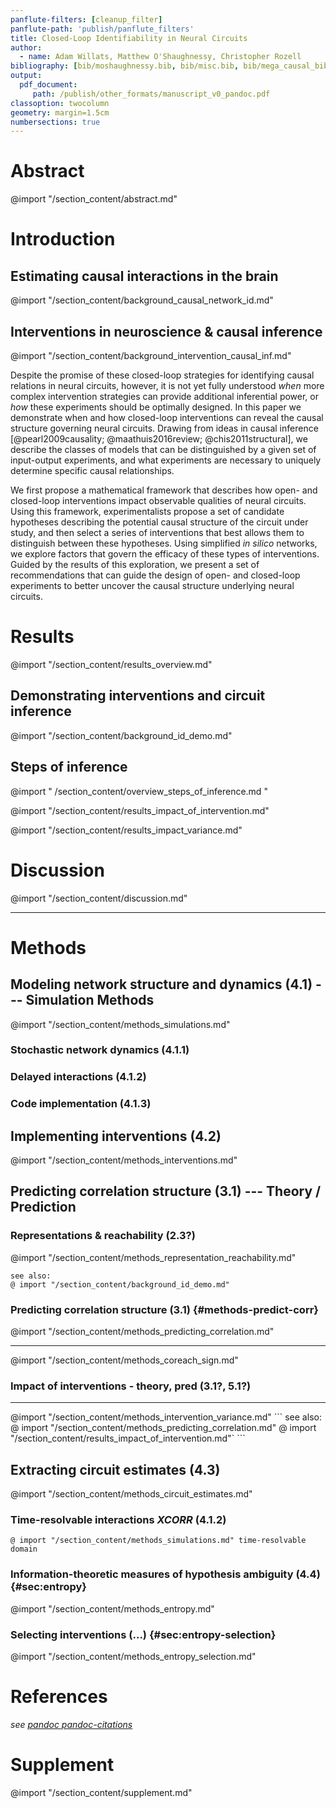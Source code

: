 ```yaml
---
panflute-filters: [cleanup_filter]
panflute-path: 'publish/panflute_filters'
title: Closed-Loop Identifiability in Neural Circuits
author:
  - name: Adam Willats, Matthew O'Shaughnessy, Christopher Rozell
bibliography: [bib/moshaughnessy.bib, bib/misc.bib, bib/mega_causal_bib.bib, bib/clinc_sync.bib]
output:
  pdf_document:
     path: /publish/other_formats/manuscript_v0_pandoc.pdf
classoption: twocolumn
geometry: margin=1.5cm
numbersections: true
---
```

<!-- 
id: "hide-todo" 
NOTE: uncomment `id: hide-todo` to hide to-do list items and collapsible section
NOTE: requires MPE Use Pandoc Parser to be off 
 -->
<!-- @ import "publish/publish_style.less" -->

<!-- see also _meta folder, consider formatting as "YAML front matter" for pandoc -->

<!-- # Table of Contents {ignore=True} -->

<!-- @ import "[TOC]" {cmd="toc" depthFrom=1 depthTo=2 orderedList=false} -->
<!-- code_chunk_output -->
<!-- - [Abstract](#abstract)
- [Introduction](#introduction)
  - [Estimating causal interactions in the brain](#estimating-causal-interactions-in-the-brain)
  - [Interventions in neuroscience & causal inference](#interventions-in-neuroscience-causal-inference)
  - [Draft](#draft)
  - [Representations & reachability](#representations-reachability)
- [Theory / Prediction](#theory-prediction)
  - [Predicting correlation structure (theory)](#predicting-correlation-structure-theory)
- [Simulation Methods](#simulation-methods)
- [Results](#results)
  - [Impact of intervention on estimation performance](#impact-of-intervention-on-estimation-performance)
  - [Interaction of intervention & circuit structure](#interaction-of-intervention-circuit-structure)
- [Discussion](#discussion)
- [References](#references) -->
<!-- /code_chunk_output -->


# Abstract

@import "/section_content/abstract.md"

# Introduction

## Estimating causal interactions in the brain
@import "/section_content/background_causal_network_id.md"

## Interventions in neuroscience & causal inference
@import "/section_content/background_intervention_causal_inf.md"


<!-- NOTE: GAP in field -->
Despite the promise of these closed-loop strategies for identifying causal relations in neural circuits, however, it is not yet fully understood *when* more complex intervention strategies can provide additional inferential power, or *how* these experiments should be optimally designed. In this paper we demonstrate when and how closed-loop interventions can reveal the causal structure governing neural circuits. Drawing from ideas in causal inference
[@pearl2009causality; @maathuis2016review; @chis2011structural], we describe the classes of models that can be distinguished by a given set of input-output experiments, and what experiments are necessary to uniquely determine specific causal relationships.

<!-- NOTE: PAPER SUMMARY -->
We first propose a mathematical framework that describes how open- and closed-loop interventions impact observable qualities of neural circuits. Using this framework, experimentalists propose a set of candidate hypotheses describing the potential causal structure of the circuit under study, and then select a series of interventions that best allows them to distinguish between these hypotheses. Using simplified *in silico* networks, we explore factors that govern the efficacy of these types of interventions. Guided by the results of this exploration, we present a set of recommendations that can guide the design of open- and closed-loop experiments to better uncover the causal structure underlying neural circuits.


<!-- ## ? Representations & reachability (minimal, dupe)
```
consider:
@ import "/section_content/methods_representation_reachability.md"
@ import "/section_content/background_id_demo.md"
``` -->

# Results
@import "/section_content/results_overview.md"

## Demonstrating interventions and circuit inference
@import "/section_content/background_id_demo.md"

## Steps of inference 
@import " /section_content/overview_steps_of_inference.md "

<!-- ### Intervening provides categorical improvements in inference power beyond passive observation -->
@import "/section_content/results_impact_of_intervention.md"

<!-- ### Stronger intervention shapes correlation, resulting in more data-efficient inference with less bias - *bidirectional var control* (5.1.2) -->
<!-- #### Impact of intervention location and variance on pairwise correlations-->
@import "/section_content/results_impact_variance.md"


<!-- 
@ import "results_data_efficiency_and_bias.md"
## Interaction of intervention & circuit structure
@ import "/section_content/near_future_work/results2_circuit_x_intervention.md" -->

# Discussion
@import "/section_content/discussion.md"

<hr>

# Methods


## Modeling network structure and dynamics (4.1) --- Simulation Methods
@import "/section_content/methods_simulations.md" 
### Stochastic network dynamics (4.1.1)
### Delayed interactions (4.1.2)
### Code implementation (4.1.3)
## Implementing interventions (4.2)
@import "/section_content/methods_interventions.md" 


## Predicting correlation structure (3.1) --- Theory / Prediction
### Representations & reachability (2.3?)
@import "/section_content/methods_representation_reachability.md"
```
see also:
@ import "/section_content/background_id_demo.md"
```
### Predicting correlation structure (3.1) {#methods-predict-corr}
@import "/section_content/methods_predicting_correlation.md"
<hr>
@import "/section_content/methods_coreach_sign.md"

### Impact of interventions - theory, pred (3.1?, 5.1?)

<hr>
@import "/section_content/methods_intervention_variance.md"
```
see also:
@ import "/section_content/methods_predicting_correlation.md"
@ import "/section_content/results_impact_of_intervention.md"`
```

## Extracting circuit estimates (4.3)
@import "/section_content/methods_circuit_estimates.md"
### Time-resolvable interactions *XCORR* (4.1.2)
`@ import "/section_content/methods_simulations.md" time-resolvable domain`

### Information-theoretic measures of hypothesis ambiguity (4.4) {#sec:entropy}
<!-- *see [steps_of_inference.md](section_content/overview_steps_of_inference.md) for entropy writeup* -->
@import "/section_content/methods_entropy.md"
### Selecting interventions (...) {#sec:entropy-selection}
@import "/section_content/methods_entropy_selection.md"



# References
*see [pandoc pandoc-citations](https://github.com/shd101wyy/markdown-preview-enhanced/blob/master/docs/pandoc-bibliographies-and-citations.md)*

# Supplement
@import "/section_content/supplement.md"
